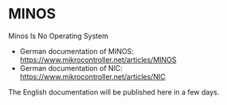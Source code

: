 # MINOS
Minos Is No Operating System

- German documentation of MINOS: https://www.mikrocontroller.net/articles/MINOS
- German documentation of NIC: https://www.mikrocontroller.net/articles/NIC

The English documentation will be published here in a few days.
